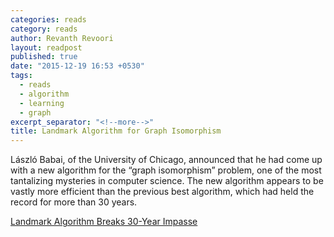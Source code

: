 ```yaml
---
categories: reads
category: reads
author: Revanth Revoori
layout: readpost
published: true
date: "2015-12-19 16:53 +0530"
tags: 
  - reads
  - algorithm
  - learning
  - graph
excerpt_separator: "<!--more-->"
title: Landmark Algorithm for Graph Isomorphism
---
```



László Babai, of the University of Chicago, announced that he had come up with a new algorithm for the “graph isomorphism” problem, one of the most tantalizing mysteries in computer science. The new algorithm appears to be vastly more efficient than the previous best algorithm, which had held the record for more than 30 years.

<a class="embedly-card" href="https://www.quantamagazine.org/20151214-graph-isomorphism-algorithm/">Landmark Algorithm Breaks 30-Year Impasse  <i class="fa fa-external-link"></i></a>
<!--more-->
